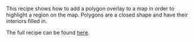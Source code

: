 This recipe shows how to add a polygon overlay to a map in order to highlight a region on the map. Polygons are a closed shape and have their interiors filled in.

The full recipe can be found [here](http://developer.xamarin.com/recipes/cross-platform/xamarin-forms/maps/map-overlay/polygon/).
